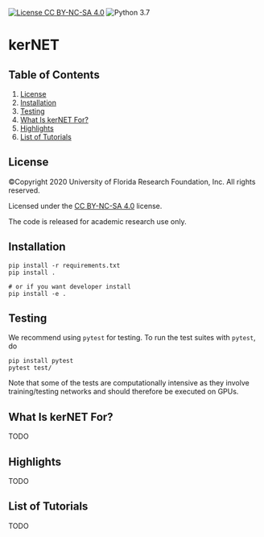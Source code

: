 ﻿[![License CC BY-NC-SA 4.0](https://img.shields.io/badge/license-CC4.0-blue.svg)](https://raw.githubusercontent.com/michaelshiyu/kerNET/master/LICENSE.md)
![Python 3.7](https://img.shields.io/badge/python-3.7-green.svg)

# kerNET

## Table of Contents
1. [License](#license) 
1. [Installation](#installation)
1. [Testing](#testing)
1. [What Is kerNET For?](#what-is-kernet-for)
1. [Highlights](#highlights)
1. [List of Tutorials](#list-of-tutorials)

## License
©Copyright 2020 University of Florida Research Foundation, Inc. All rights reserved.

Licensed under the [CC BY-NC-SA 4.0](https://creativecommons.org/licenses/by-nc-sa/4.0/legalcode) license.

The code is released for academic research use only.

## Installation
```angular2
pip install -r requirements.txt
pip install .

# or if you want developer install
pip install -e .
```

## Testing
We recommend using ```pytest``` for testing.
To run the test suites with ```pytest```, do
```angular2
pip install pytest
pytest test/
```
Note that some of the tests are computationally intensive as they involve training/testing networks and should therefore be executed on GPUs.

## What Is kerNET For?

TODO

## Highlights

TODO

## List of Tutorials

TODO
